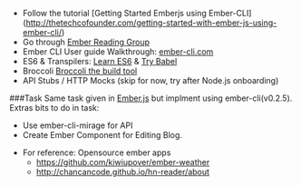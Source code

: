 * Follow the tutorial [Getting Started Emberjs using Ember-CLI] (http://thetechcofounder.com/getting-started-with-ember-js-using-ember-cli/)
* Go through [Ember Reading Group](https://github.com/foraker/ember-reading-group)
* Ember CLI User guide Walkthrough: [ember-cli.com](http://ember-cli.com)
* ES6 & Transpilers: [Learn ES6](https://babeljs.io/docs/learn-es2015/) & [Try Babel](https://babeljs.io/repl/)
* Broccoli [Broccoli the build tool](http://hashrocket.com/blog/posts/broccoli-the-build-tool-not-the-vegetable)
* API Stubs / HTTP Mocks (skip for now, try after Node.js onboarding)

###Task
Same task given in [Ember.js]() but implment using ember-cli(v0.2.5).
Extras bits to do in task: 
- Use ember-cli-mirage for API
- Create Ember Component for Editing Blog.



* For reference: Opensource ember apps 
  - https://github.com/kiwiupover/ember-weather
  - http://chancancode.github.io/hn-reader/about
  

